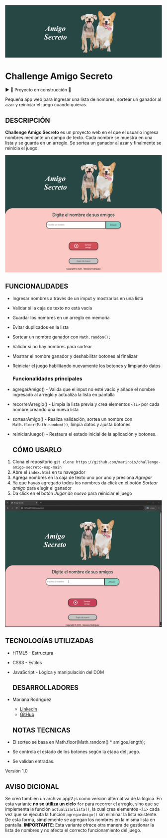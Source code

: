 <div align="center">
       <img src="https://github.com/marirois/challenge-amigo-secreto-esp-main/blob/b9644564a842b0cb3c27ca7e107942339d988c24/assets/portada.png" alt="Portada del juego">
</div>

# Challenge Amigo Secreto

:arrow_forward: :nut_and_bolt: Proyecto en construcción :nut_and_bolt:

Pequeña app web para ingresar una lista de nombres, sortear un ganador al azar y reiniciar el juego cuando quieras.

  ## DESCRIPCIÓN
**Challenge Amigo Secreto** es un proyecto web en el que el usuario ingresa nombres mediante un campo de texto. Cada nombre se muestra en una lista y se guarda en un arreglo. Se sortea un ganador al azar y finalmente se reinicia el juego.

<div align="center">
       <img src="https://github.com/marirois/challenge-amigo-secreto-esp-main/blob/b9644564a842b0cb3c27ca7e107942339d988c24/assets/pantalla-principal.png" alt="Página principal">
</div>

  ## FUNCIONALIDADES 
* Ingresar nombres a través de un imput y mostrarlos en una lista
* Validar si la caja de texto no está vacía
* Guardar los nombres en un arreglo en memoria
* Evitar duplicados en la lista
* Sortear un nombre ganador con ``Math.random();``
* Validar si no hay nombres para sortear
* Mostrar el nombre ganador y deshabilitar botones al finalizar
* Reiniciar el juego habilitando nuevamente los botones y limpiando datos

    ### Funcionalidades principales
* agregarAmigo() - Valida que el input no esté vacío y añade el nombre ingresado al arreglo y actualiza la lista en pantalla
* recorrerArreglo() - Limpia la lista previa y crea elementos ``<li>`` por cada nombre creando una nueva lista
* sortearAmigo() - Realiza validación, sortea un nombre con ``Math.floor(Math.random())``, limpia datos y ajusta botones
* reiniciarJuego() - Restaura el estado inicial de la aplicación y botones.

  ## CÓMO USARLO
1. Clona el repositorio 
    ``git clone https://github.com/marirois/challenge-amigo-secreto-esp-main``
2. Abre el ``index.html`` en tu navegador
3. Agrega nombres en la caja de texto uno por uno y presiona *Agregar*
4. Ya que hayas agregado todos los nombres da click en el botón *Sortear amigo* para elegir el ganador
5. Da click en el botón *Jugar de nuevo* para reiniciar el juego

<div align="center">
       <img src="https://github.com/marirois/challenge-amigo-secreto-esp-main/blob/8bc5e7794cfd64d7fbd43bcbba65b84d5140b25f/assets/grabacion-amigo-secreto.gif" alt="Animación de uso del juego">
</div>

  ## TECNOLOGÍAS UTILIZADAS
* HTML5 - Estructura
* CSS3 - Estilos
* JavaScript - Lógica y manipulación del DOM

  ## DESARROLLADORES
* Mariana Rodríguez
  * [Linkedin](https://www.linkedin.com/in/mariana-rodr%C3%ADguez-b19b0048/)
  * [GitHub](https://github.com/marirois)

  ## NOTAS TECNICAS
* El sorteo se basa en Math.floor(Math.random() * amigos.length);
* Se controla el estado de los botones según la etapa del juego.
* Se validan entradas.

Versión 1.0

  ## AVISO DICIONAL
Se creó también un archivo app2.js como versión alternativa de la lógica. En esta variante **no se utiliza un ciclo** ``for`` para recorrer el arreglo, sino que se implementa la función ``actualizarLista()``, la cual crea elementos ``<li>`` cada vez que se ejecuta la función ``agregarAmigo()`` sin eliminar la lista existente. De esta forma, simplemente se agregan los nombres en la misma lista en pantalla.
**IMPORTANTE**: Esta variante ofrece otra manera de gestionar la lista de nombres y no afecta el correcto funcionamiento del juego. 
